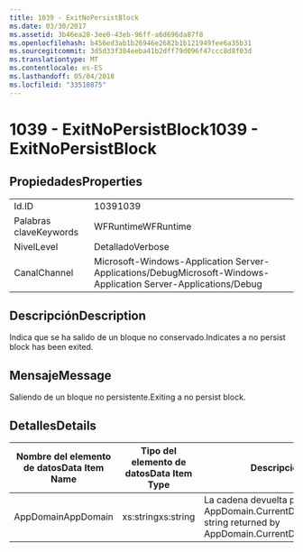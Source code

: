 ```yaml
---
title: 1039 - ExitNoPersistBlock
ms.date: 03/30/2017
ms.assetid: 3b46ea28-3ee0-43eb-96ff-a6d696da87f8
ms.openlocfilehash: b456ed3ab1b26946e2682b1b121949fee6a35b31
ms.sourcegitcommit: 3d5d33f384eeba41b2dff79d096f47ccc8d8f03d
ms.translationtype: MT
ms.contentlocale: es-ES
ms.lasthandoff: 05/04/2018
ms.locfileid: "33510875"
---
```

# <a name="1039---exitnopersistblock"></a><span data-ttu-id="0a723-102">1039 - ExitNoPersistBlock</span><span class="sxs-lookup"><span data-stu-id="0a723-102">1039 - ExitNoPersistBlock</span></span>
## <a name="properties"></a><span data-ttu-id="0a723-103">Propiedades</span><span class="sxs-lookup"><span data-stu-id="0a723-103">Properties</span></span>  
  
|||  
|-|-|  
|<span data-ttu-id="0a723-104">Id.</span><span class="sxs-lookup"><span data-stu-id="0a723-104">ID</span></span>|<span data-ttu-id="0a723-105">1039</span><span class="sxs-lookup"><span data-stu-id="0a723-105">1039</span></span>|  
|<span data-ttu-id="0a723-106">Palabras clave</span><span class="sxs-lookup"><span data-stu-id="0a723-106">Keywords</span></span>|<span data-ttu-id="0a723-107">WFRuntime</span><span class="sxs-lookup"><span data-stu-id="0a723-107">WFRuntime</span></span>|  
|<span data-ttu-id="0a723-108">Nivel</span><span class="sxs-lookup"><span data-stu-id="0a723-108">Level</span></span>|<span data-ttu-id="0a723-109">Detallado</span><span class="sxs-lookup"><span data-stu-id="0a723-109">Verbose</span></span>|  
|<span data-ttu-id="0a723-110">Canal</span><span class="sxs-lookup"><span data-stu-id="0a723-110">Channel</span></span>|<span data-ttu-id="0a723-111">Microsoft-Windows-Application Server-Applications/Debug</span><span class="sxs-lookup"><span data-stu-id="0a723-111">Microsoft-Windows-Application Server-Applications/Debug</span></span>|  
  
## <a name="description"></a><span data-ttu-id="0a723-112">Descripción</span><span class="sxs-lookup"><span data-stu-id="0a723-112">Description</span></span>  
 <span data-ttu-id="0a723-113">Indica que se ha salido de un bloque no conservado.</span><span class="sxs-lookup"><span data-stu-id="0a723-113">Indicates a no persist block has been exited.</span></span>  
  
## <a name="message"></a><span data-ttu-id="0a723-114">Mensaje</span><span class="sxs-lookup"><span data-stu-id="0a723-114">Message</span></span>  
 <span data-ttu-id="0a723-115">Saliendo de un bloque no persistente.</span><span class="sxs-lookup"><span data-stu-id="0a723-115">Exiting a no persist block.</span></span>  
  
## <a name="details"></a><span data-ttu-id="0a723-116">Detalles</span><span class="sxs-lookup"><span data-stu-id="0a723-116">Details</span></span>  
  
|<span data-ttu-id="0a723-117">Nombre del elemento de datos</span><span class="sxs-lookup"><span data-stu-id="0a723-117">Data Item Name</span></span>|<span data-ttu-id="0a723-118">Tipo del elemento de datos</span><span class="sxs-lookup"><span data-stu-id="0a723-118">Data Item Type</span></span>|<span data-ttu-id="0a723-119">Descripción</span><span class="sxs-lookup"><span data-stu-id="0a723-119">Description</span></span>|  
|--------------------|--------------------|-----------------|  
|<span data-ttu-id="0a723-120">AppDomain</span><span class="sxs-lookup"><span data-stu-id="0a723-120">AppDomain</span></span>|<span data-ttu-id="0a723-121">xs:string</span><span class="sxs-lookup"><span data-stu-id="0a723-121">xs:string</span></span>|<span data-ttu-id="0a723-122">La cadena devuelta por AppDomain.CurrentDomain.FriendlyName.</span><span class="sxs-lookup"><span data-stu-id="0a723-122">The string returned by AppDomain.CurrentDomain.FriendlyName.</span></span>|
